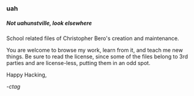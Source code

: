 ### uah
##### **Not** uahunstville, look elsewhere

School related files of Christopher Bero's creation and maintenance. 

You are welcome to browse my work, learn from it, and teach me new things. Be sure to read the license, since some of the files belong to 3rd parties and are license-less, putting them in an odd spot.


Happy Hacking,

-*ctag*
